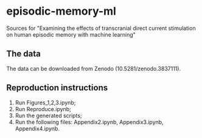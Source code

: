 # episodic-memory-ml
Sources for "Examining the effects of transcranial direct current stimulation on human episodic memory with machine learning"

## The data
The data can be downloaded from Zenodo (10.5281/zenodo.3837111).

## Reproduction instructions
1. Run Figures_1,2,3.ipynb;
2. Run Reproduce.ipynb;
3. Run the generated scripts;
4. Run the following files: Appendix2.ipynb, Appendix3.ipynb, Appendix4.ipynb.
